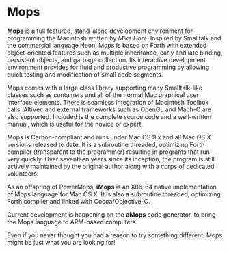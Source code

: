 # Mops

**Mops** is a full featured, stand-alone development environment for
programming the Macintosh written by *Mike Hore*. Inspired by Smalltalk
and the commercial language Neon, Mops is based on Forth with extended
object-oriented features such as multiple inheritance, early and late
binding, persistent objects, and garbage collection. Its interactive
development environment provides for fluid and productive programming by
allowing quick testing and modification of small code segments.

Mops comes with a large class library supporting many Smalltalk-like
classes such as containers and all of the normal Mac graphical user
interface elements. There is seamless integration of Macintosh Toolbox
calls. AltiVec and external frameworks such as OpenGL and Mach-O are
also supported. Included is the complete source code and a well-written
manual, which is useful for the novice or expert.

Mops is Carbon-compliant and runs under Mac OS 9.x and all Mac OS X
versions released to date. It is a subroutine threaded, optimizing Forth
compiler (transparent to the programmer) resulting in programs that run
very quickly. Over seventeen years since its inception, the program is
still actively maintained by the original author along with a corps of
dedicated volunteers.

As an offspring of PowerMops, **iMops** is an X86-64 native implementation
of Mops language for Mac OS X. It is also a subroutine threaded,
optimizing Forth compiler and linked with Cocoa/Objective-C.

Current development is happening on the **aMops** code generator,
to bring the Mops language to ARM-based computers.

Even if you never thought you had a reason to try something different,
Mops might be just what you are looking for!
